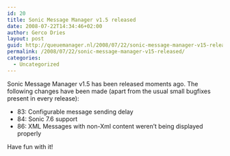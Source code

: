 ```yaml
---
id: 20
title: Sonic Message Manager v1.5 released
date: 2008-07-22T14:34:46+02:00
author: Gerco Dries
layout: post
guid: http://queuemanager.nl/2008/07/22/sonic-message-manager-v15-released/
permalink: /2008/07/22/sonic-message-manager-v15-released/
categories:
  - Uncategorized
---
```

Sonic Message Manager v1.5 has been released moments ago. The following changes have been made (apart from the usual small bugfixes present in every release):

  * 83: Configurable message sending delay
  * 84: Sonic 7.6 support
  * 86: XML Messages with non-Xml content weren&#8217;t being displayed properly

Have fun with it!